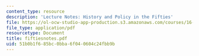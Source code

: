```yaml
---
content_type: resource
description: 'Lecture Notes: History and Policy in the Fifties'
file: https://ol-ocw-studio-app-production.s3.amazonaws.com/courses/16-891j-space-policy-seminar-spring-2003/51b0b1f685bc0bba6f040604c24fbb9b_fiftiesnotes.pdf
file_type: application/pdf
resourcetype: Document
title: fiftiesnotes.pdf
uid: 51b0b1f6-85bc-0bba-6f04-0604c24fbb9b
---
```

